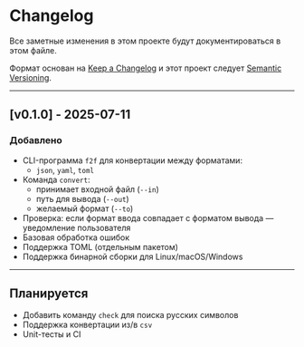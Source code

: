 # Changelog

Все заметные изменения в этом проекте будут документироваться в этом файле.

Формат основан на [Keep a Changelog](https://keepachangelog.com/ru/1.0.0/)
и этот проект следует [Semantic Versioning](https://semver.org/lang/ru/).

---

## [v0.1.0] - 2025-07-11

### Добавлено
- CLI-программа `f2f` для конвертации между форматами:
  - `json`, `yaml`, `toml`
- Команда `convert`:
  - принимает входной файл (`--in`)
  - путь для вывода (`--out`)
  - желаемый формат (`--to`)
- Проверка: если формат ввода совпадает с форматом вывода — уведомление пользователя
- Базовая обработка ошибок
- Поддержка TOML (отдельным пакетом)
- Поддержка бинарной сборки для Linux/macOS/Windows

---

## Планируется
- Добавить команду `check` для поиска русских символов
- Поддержка конвертации из/в `csv`
- Unit-тесты и CI
